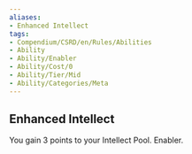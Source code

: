 ```yaml
---
aliases:
- Enhanced Intellect
tags:
- Compendium/CSRD/en/Rules/Abilities
- Ability
- Ability/Enabler
- Ability/Cost/0
- Ability/Tier/Mid
- Ability/Categories/Meta
---
```


  
## Enhanced Intellect  
You gain 3 points to your Intellect Pool. Enabler.